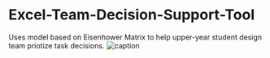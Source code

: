 
# Excel-Team-Decision-Support-Tool
Uses model based on Eisenhower Matrix to help upper-year student design team priotize task decisions. 
![caption](https://www.youtube.com/watch?v=XXYlFuWEuKI)
